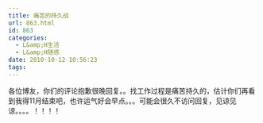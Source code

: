 ```yaml
---
title: 痛苦的持久战
url: 863.html
id: 863
categories:
  - L&amp;H生活
  - L&amp;H随感
date: 2010-10-12 10:56:23
tags:
---
```


各位博友，你们的评论抱歉很晚回复。。找工作过程是痛苦持久的，估计你们再看到我得11月结束吧，也许运气好会早点。。。可能会很久不访问回复，见谅见谅。。。。！！！！